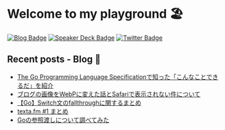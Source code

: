 # Welcome to my playground 🏖

[![Blog Badge](https://img.shields.io/badge/-Blog-blue?style=flat&logo=hugo&logoColor=white)](https://yyh-gl.github.io/tech-blog/)
[![Speaker Deck Badge](https://img.shields.io/badge/-Speaker_Deck-009287?style=flat&logo=speaker-deck&logoColor=white)](https://speakerdeck.com/yyh_gl)
[![Twitter Badge](https://img.shields.io/badge/-@yyh__gl-1ca0f1?style=flat&logo=twitter&logoColor=white)](https://twitter.com/yyh_gl)

## Recent posts - Blog 📝

- [The Go Programming Language Specificationで知った「こんなことできるだ」を紹介](https://yyh-gl.github.io/tech-blog/blog/uncredible-codes-from-go-spec/)
- [ブログの画像をWebPに変えた話とSafariで表示されない件について](https://yyh-gl.github.io/tech-blog/blog/support-webp/)
- [【Go】Switch文のfallthroughに関するまとめ](https://yyh-gl.github.io/tech-blog/blog/go-switch-fallthrough/)
- [texta.fm #1 まとめ](https://yyh-gl.github.io/tech-blog/blog/podcast-matome-texta-200827/)
- [Goの参照渡しについて調べてみた](https://yyh-gl.github.io/tech-blog/blog/go-always-passing-by-value/)
